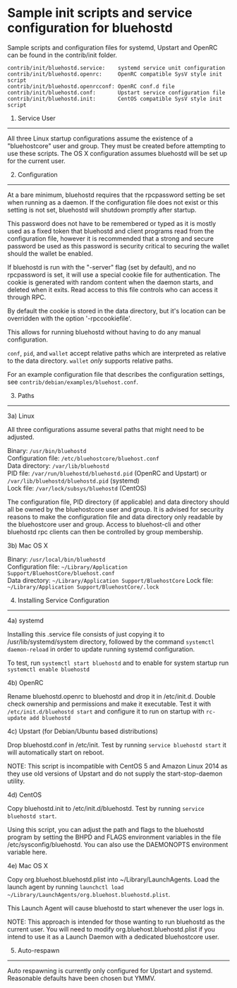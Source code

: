 Sample init scripts and service configuration for bluehostd
==========================================================

Sample scripts and configuration files for systemd, Upstart and OpenRC
can be found in the contrib/init folder.

    contrib/init/bluehostd.service:    systemd service unit configuration
    contrib/init/bluehostd.openrc:     OpenRC compatible SysV style init script
    contrib/init/bluehostd.openrcconf: OpenRC conf.d file
    contrib/init/bluehostd.conf:       Upstart service configuration file
    contrib/init/bluehostd.init:       CentOS compatible SysV style init script

1. Service User
---------------------------------

All three Linux startup configurations assume the existence of a "bluehostcore" user
and group.  They must be created before attempting to use these scripts.
The OS X configuration assumes bluehostd will be set up for the current user.

2. Configuration
---------------------------------

At a bare minimum, bluehostd requires that the rpcpassword setting be set
when running as a daemon.  If the configuration file does not exist or this
setting is not set, bluehostd will shutdown promptly after startup.

This password does not have to be remembered or typed as it is mostly used
as a fixed token that bluehostd and client programs read from the configuration
file, however it is recommended that a strong and secure password be used
as this password is security critical to securing the wallet should the
wallet be enabled.

If bluehostd is run with the "-server" flag (set by default), and no rpcpassword is set,
it will use a special cookie file for authentication. The cookie is generated with random
content when the daemon starts, and deleted when it exits. Read access to this file
controls who can access it through RPC.

By default the cookie is stored in the data directory, but it's location can be overridden
with the option '-rpccookiefile'.

This allows for running bluehostd without having to do any manual configuration.

`conf`, `pid`, and `wallet` accept relative paths which are interpreted as
relative to the data directory. `wallet` *only* supports relative paths.

For an example configuration file that describes the configuration settings,
see `contrib/debian/examples/bluehost.conf`.

3. Paths
---------------------------------

3a) Linux

All three configurations assume several paths that might need to be adjusted.

Binary:              `/usr/bin/bluehostd`  
Configuration file:  `/etc/bluehostcore/bluehost.conf`  
Data directory:      `/var/lib/bluehostd`  
PID file:            `/var/run/bluehostd/bluehostd.pid` (OpenRC and Upstart) or `/var/lib/bluehostd/bluehostd.pid` (systemd)  
Lock file:           `/var/lock/subsys/bluehostd` (CentOS)  

The configuration file, PID directory (if applicable) and data directory
should all be owned by the bluehostcore user and group.  It is advised for security
reasons to make the configuration file and data directory only readable by the
bluehostcore user and group.  Access to bluehost-cli and other bluehostd rpc clients
can then be controlled by group membership.

3b) Mac OS X

Binary:              `/usr/local/bin/bluehostd`  
Configuration file:  `~/Library/Application Support/BluehostCore/bluehost.conf`  
Data directory:      `~/Library/Application Support/BluehostCore`
Lock file:           `~/Library/Application Support/BluehostCore/.lock`

4. Installing Service Configuration
-----------------------------------

4a) systemd

Installing this .service file consists of just copying it to
/usr/lib/systemd/system directory, followed by the command
`systemctl daemon-reload` in order to update running systemd configuration.

To test, run `systemctl start bluehostd` and to enable for system startup run
`systemctl enable bluehostd`

4b) OpenRC

Rename bluehostd.openrc to bluehostd and drop it in /etc/init.d.  Double
check ownership and permissions and make it executable.  Test it with
`/etc/init.d/bluehostd start` and configure it to run on startup with
`rc-update add bluehostd`

4c) Upstart (for Debian/Ubuntu based distributions)

Drop bluehostd.conf in /etc/init.  Test by running `service bluehostd start`
it will automatically start on reboot.

NOTE: This script is incompatible with CentOS 5 and Amazon Linux 2014 as they
use old versions of Upstart and do not supply the start-stop-daemon utility.

4d) CentOS

Copy bluehostd.init to /etc/init.d/bluehostd. Test by running `service bluehostd start`.

Using this script, you can adjust the path and flags to the bluehostd program by
setting the BHPD and FLAGS environment variables in the file
/etc/sysconfig/bluehostd. You can also use the DAEMONOPTS environment variable here.

4e) Mac OS X

Copy org.bluehost.bluehostd.plist into ~/Library/LaunchAgents. Load the launch agent by
running `launchctl load ~/Library/LaunchAgents/org.bluehost.bluehostd.plist`.

This Launch Agent will cause bluehostd to start whenever the user logs in.

NOTE: This approach is intended for those wanting to run bluehostd as the current user.
You will need to modify org.bluehost.bluehostd.plist if you intend to use it as a
Launch Daemon with a dedicated bluehostcore user.

5. Auto-respawn
-----------------------------------

Auto respawning is currently only configured for Upstart and systemd.
Reasonable defaults have been chosen but YMMV.
